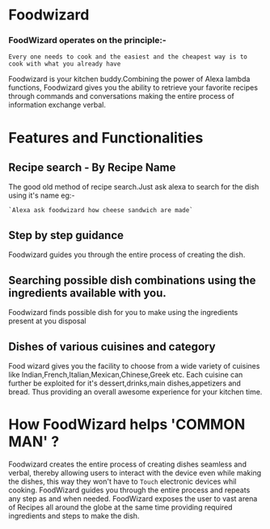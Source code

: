 # Foodwizard

### FoodWizard operates on the principle:- 
`Every one needs to cook and the easiest and the cheapest way is to cook with what you already have`

Foodwizard is your kitchen buddy.Combining the power of Alexa lambda functions, Foodwizard gives you the ability to retrieve your favorite recipes through commands and conversations making the entire process of information exchange verbal.

# Features and Functionalities

## Recipe search - By Recipe Name

The good old method of recipe search.Just ask alexa to search for the dish using it's name eg:-

	`Alexa ask foodwizard how cheese sandwich are made`
## Step by step guidance

Foodwizard guides you through the entire process of creating the dish.

## Searching possible dish combinations using the ingredients available with you.

Foodwizard finds possible dish for you to make using the ingredients present at you disposal

## Dishes of various cuisines and category

Food wizard gives you the facility to choose from a wide variety of cuisines like Indian,French,Italian,Mexican,Chinese,Greek etc.
Each cuisine can further be exploited for it's dessert,drinks,main dishes,appetizers and bread.
Thus providing an overall awesome experience for your kitchen time.

# How FoodWizard helps 'COMMON MAN' ?

Foodwizard creates the entire process of creating dishes seamless and verbal, thereby allowing users to interact with the device even while making the dishes, this way they won't have to `Touch` electronic devices whil cooking.
FoodWizard guides you through the entire process and repeats any step as and when needed.
FoodWizard exposes the user to vast arena of Recipes all around the globe at the same time providing required ingredients and steps to make the dish.

